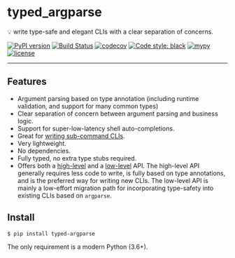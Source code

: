 # typed_argparse

💡 write type-safe and elegant CLIs with a clear separation of concerns.

[![PyPI version](https://badge.fury.io/py/typed-argparse.svg)](https://badge.fury.io/py/typed_argparse)
[![Build Status](https://github.com/bluenote10/typed_argparse/workflows/ci/badge.svg)](https://github.com/bluenote10/typed_argparse/actions?query=workflow%3Aci)
[![codecov](https://codecov.io/gh/bluenote10/typed_argparse/branch/master/graph/badge.svg?token=6I98R2661Z)](https://codecov.io/gh/bluenote10/typed_argparse)
[![Code style: black](https://img.shields.io/badge/code%20style-black-000000.svg)](https://github.com/psf/black)
[![mypy](https://img.shields.io/badge/mypy-strict-blue)](http://mypy-lang.org/)
[![license](https://img.shields.io/github/license/mashape/apistatus.svg)](LICENSE)

---

## Features

- Argument parsing based on type annotation (including runtime validation, and support for many common types)
- Clear separation of concern between argument parsing and business logic.
- Support for super-low-latency shell auto-completions.
- Great for [writing sub-command CLIs](high_level_api/#sub-commands).
- Very lightweight.
- No dependencies.
- Fully typed, no extra type stubs required.
- Offers both a [high-level](high_level_api.md) and a [low-level](low_level_api.md) API.
  The high-level API generally requires less code to write, is fully based on type annotations, and is the preferred way for writing new CLIs.
  The low-level API is mainly a low-effort migration path for incorporating type-safety into existing CLIs based on `argparse`.


## Install

```console
$ pip install typed-argparse
```

The only requirement is a modern Python (3.6+).
